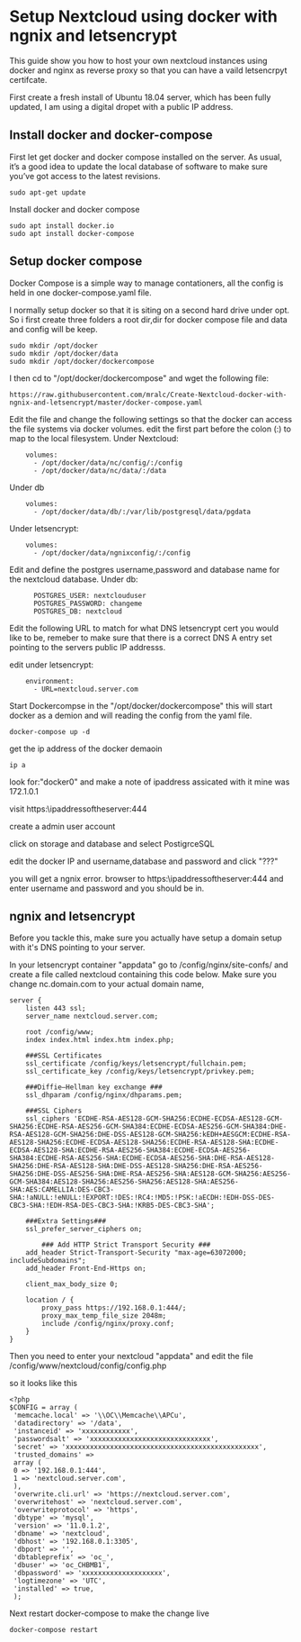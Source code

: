 # Setup Nextcloud using docker with ngnix and letsencrypt

This guide show you how to host your own nextcloud instances using docker and nginx as reverse proxy so that you can have a vaild letsencrpyt certifcate.

First create a fresh install of Ubuntu 18.04 server, which has been fully updated, I am using a digital dropet with a public IP address.

## Install docker and docker-compose
First let get docker and docker compose installed on the server.
As usual, it’s a good idea to update the local database of software to make sure you’ve got access to the latest revisions.
```
sudo apt-get update
```
Install docker and docker compose
```
sudo apt install docker.io
sudo apt install docker-compose
```

## Setup docker compose

Docker Compose is a simple way to manage contationers, all the config is held in one docker-compose.yaml file.

I normally setup docker so that it is siting on a second hard drive under opt. So i first create three folders a root dir,dir for docker compose file and data and config will be keep.
```
sudo mkdir /opt/docker
sudo mkdir /opt/docker/data
sudo mkdir /opt/docker/dockercompose
```
I then cd to "/opt/docker/dockercompose" and wget the following file:
```
https://raw.githubusercontent.com/mralc/Create-Nextcloud-docker-with-ngnix-and-letsencrypt/master/docker-compose.yaml
```
Edit the file and change the following settings so that the docker can access the file systems via docker volumes. edit the first part before the colon (:) to map to the local filesystem.
Under Nextcloud:
```
    volumes:                                                                                                                         
      - /opt/docker/data/nc/config/:/config                                                                                       
      - /opt/docker/data/nc/data/:/data            
```
Under db 
```
    volumes:                                                                                                                         
      - /opt/docker/data/db/:/var/lib/postgresql/data/pgdata     
```
Under letsencrypt:
```
    volumes:
      - /opt/docker/data/ngnixconfig/:/config

```
Edit and define the postgres username,password and database name for the nextcloud database.
Under db:
```
      POSTGRES_USER: nextclouduser                                                                                                   
      POSTGRES_PASSWORD: changeme                                                                                              
      POSTGRES_DB: nextcloud           
```
Edit the following URL to match for what DNS letsencrypt cert you would like to be, remeber to make sure that there is a correct DNS A entry set pointing to the servers public IP addresss. 

edit under letsencrypt:
```
    environment:
      - URL=nextcloud.server.com
```
Start Dockercompse in the "/opt/docker/dockercompose" this will start docker as a demion and will reading the config from the yaml file.
```
docker-compose up -d
```
get the ip address of the docker demaoin
```
ip a
```
look for:"docker0" and make a note of ipaddress assicated with it mine was 172.1.0.1


visit https:\\ipaddressoftheserver:444

create a admin user account

click on storage and database and select PostigrceSQL

edit the docker IP and username,database and password and click "???"

you will get a ngnix error. browser to https:\\ipaddressoftheserver:444 and enter username and password and you should be in.

## ngnix and letsencrypt

Before you tackle this, make sure you actually have setup a domain setup with it's DNS pointing to your server.

In your letsencrypt container "appdata" go to /config/nginx/site-confs/ and create a file called nextcloud containing this code below. Make sure you change nc.domain.com to
your actual domain name, 

```
server {
	listen 443 ssl;
	server_name nextcloud.server.com;

	root /config/www;
	index index.html index.htm index.php;
	
	###SSL Certificates
	ssl_certificate /config/keys/letsencrypt/fullchain.pem;
	ssl_certificate_key /config/keys/letsencrypt/privkey.pem;
	
	###Diffie–Hellman key exchange ###
	ssl_dhparam /config/nginx/dhparams.pem;
	
	###SSL Ciphers
	ssl_ciphers 'ECDHE-RSA-AES128-GCM-SHA256:ECDHE-ECDSA-AES128-GCM-SHA256:ECDHE-RSA-AES256-GCM-SHA384:ECDHE-ECDSA-AES256-GCM-SHA384:DHE-RSA-AES128-GCM-SHA256:DHE-DSS-AES128-GCM-SHA256:kEDH+AESGCM:ECDHE-RSA-AES128-SHA256:ECDHE-ECDSA-AES128-SHA256:ECDHE-RSA-AES128-SHA:ECDHE-ECDSA-AES128-SHA:ECDHE-RSA-AES256-SHA384:ECDHE-ECDSA-AES256-SHA384:ECDHE-RSA-AES256-SHA:ECDHE-ECDSA-AES256-SHA:DHE-RSA-AES128-SHA256:DHE-RSA-AES128-SHA:DHE-DSS-AES128-SHA256:DHE-RSA-AES256-SHA256:DHE-DSS-AES256-SHA:DHE-RSA-AES256-SHA:AES128-GCM-SHA256:AES256-GCM-SHA384:AES128-SHA256:AES256-SHA256:AES128-SHA:AES256-SHA:AES:CAMELLIA:DES-CBC3-SHA:!aNULL:!eNULL:!EXPORT:!DES:!RC4:!MD5:!PSK:!aECDH:!EDH-DSS-DES-CBC3-SHA:!EDH-RSA-DES-CBC3-SHA:!KRB5-DES-CBC3-SHA';
	
	###Extra Settings###
	ssl_prefer_server_ciphers on;

        ### Add HTTP Strict Transport Security ###
	add_header Strict-Transport-Security "max-age=63072000; includeSubdomains";
	add_header Front-End-Https on;

	client_max_body_size 0;

	location / {
		proxy_pass https://192.168.0.1:444/;
        proxy_max_temp_file_size 2048m;
        include /config/nginx/proxy.conf;
	}
}
```
Then you need to enter your nextcloud "appdata" and edit the file /config/www/nextcloud/config/config.php

so it looks like this
```
<?php
$CONFIG = array (
 'memcache.local' => '\\OC\\Memcache\\APCu',
 'datadirectory' => '/data',
 'instanceid' => 'xxxxxxxxxxxx',
 'passwordsalt' => 'xxxxxxxxxxxxxxxxxxxxxxxxxxxxxx',
 'secret' => 'xxxxxxxxxxxxxxxxxxxxxxxxxxxxxxxxxxxxxxxxxxxxxxxx',
 'trusted_domains' => 
 array (
 0 => '192.168.0.1:444',
 1 => 'nextcloud.server.com',
 ),
 'overwrite.cli.url' => 'https://nextcloud.server.com',
 'overwritehost' => 'nextcloud.server.com',
 'overwriteprotocol' => 'https',
 'dbtype' => 'mysql',
 'version' => '11.0.1.2',
 'dbname' => 'nextcloud',
 'dbhost' => '192.168.0.1:3305',
 'dbport' => '',
 'dbtableprefix' => 'oc_',
 'dbuser' => 'oc_CHBMB1',
 'dbpassword' => 'xxxxxxxxxxxxxxxxxxxx',
 'logtimezone' => 'UTC',
 'installed' => true,
 );
```


Next restart docker-compose to make the change live
```
docker-compose restart
```
